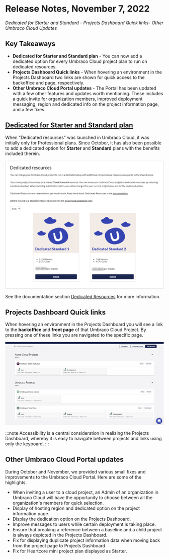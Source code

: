 # Release Notes, November 7, 2022

_Dedicated for Starter and Standard - Projects Dashboard Quick links- Other Umbraco Cloud Updates_

## Key Takeaways

- **Dedicated for Starter and Standard plan** - You can now add a dedicated option for every Umbraco Cloud project plan to run on dedicated resources.
- **Projects Dashboard Quick links** - When hovering an environment in the Projects Dashboard two links are shown for quick access to the backoffice and page, respectively.
- **Other Umbraco Cloud Portal updates** - The Portal has been updated with a few other features and updates worth mentioning. These includes a quick invite for organization members, improved deployment messaging, region and dedicated info on the project information page, and a few fixes.

## [Dedicated for Starter and Standard plan]([https://our.umbraco.com/documentation/Umbraco-Cloud/Set-Up/2-factor-authentication-on-cloud/](https://our.umbraco.com/documentation/Umbraco-Cloud/Set-Up/Dedicated-Resources/))

When "Dedicated resources" was launched in Umbraco Cloud, it was initially only for Professional plans. 
Since October, it has also been possible to add a dedicated option for **Starter** and **Standard** plans with the benefits included therein.

![DedicatedStandard](images/DedicatedStarter.png)

See the documentation section [Dedicated Resources](https://our.umbraco.com/documentation/Umbraco-Cloud/Set-Up/Dedicated-Resources/) for more information.

## Projects Dashboard Quick links

When hovering an environment in the Projects Dashboard you will see a link to the **backoffice** and **front page** of that Umbraco Cloud Project. By pressing one of these links you are navigated to the specific page.

![ProjectsDashboardHoverEnvironment](images/ProjectsDashboardHoverEnvironment.gif)

:::note
Accessibility is a central consideration in realizing the Projects Dashboard, whereby it is easy to navigate between projects and links using only the keyboard.
:::

## Other Umbraco Cloud Portal updates

During October and November, we provided various small fixes and improvements to the Umbraco Cloud Portal. Here are some of the highlights.
- When inviting a user to a cloud project, an Admin of an organization in Umbraco Cloud will have the opportunity to choose between all the organization's members for quick selection.
- Display of hosting region and dedicated option on the project information page.
- Display the dedication option on the Projects Dashboard.
- Improve messages to users while certain deployment is taking place.
- Ensure that breaking a reference between a baseline and a child project is always depicted in the Projects Dashboard.
- Fix for displaying duplicate project information data when moving back from the project page to Projects Dashboard.
- Fix for Heartcore mini project plan displayed as Starter.
